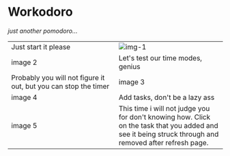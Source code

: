 # Workodoro
*just another pomodoro...*

<table>
  <tr>
    <td width="50%">Just start it please</th>
    <td><img alt="img-1" src="" /></th>
  </tr>
  
  <tr>
    <td>image 2</th>
    <td>Let's test our time modes, genius</th>
  </tr>

  <tr>
    <td>Probably you will not figure it out, but you can stop the timer</td>
    <td>image 3</td>
  </tr>

  <tr>
    <td>image 4</th>
    <td>Add tasks, don't be a lazy ass</th>
  </tr>
  
  <tr>
    <td>image 5</th>
    <td>This time i will not judge you for don't knowing how. Click on the task that you added and see it being struck through and removed after refresh page.</td>
  </tr>
</table>
